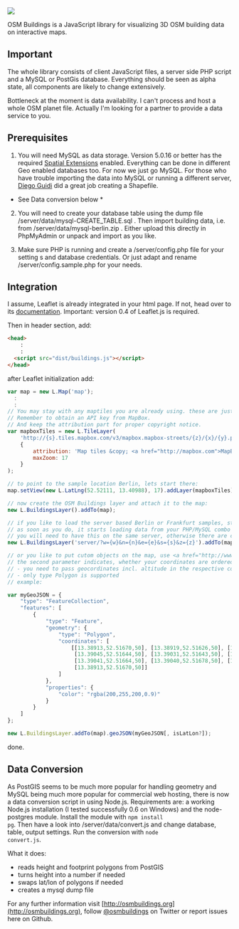 <img src="https://raw.github.com/kekscom/osmbuildings/master/doc/logo.png"/>

OSM Buildings is a JavaScript library for visualizing 3D OSM building data on interactive maps.

## Important

The whole library consists of client JavaScript files, a server side PHP script and a MySQL or PostGis database.
Everything should be seen as alpha state, all components are likely to change extensively.

Bottleneck at the moment is data availability. I can't process and host a whole OSM planet file.
Actually I'm looking for a partner to provide a data service to you.


## Prerequisites

1. You will need MySQL as data storage. Version 5.0.16 or better has the required [Spatial Extensions](http://dev.mysql.com/doc/refman/5.0/en/spatial-extensions.html) enabled.
Everything can be done in different Geo enabled databases too. For now we just go MySQL.
For those who have trouble importing the data into MySQL or running a different server, [Diego Guidi](https://twitter.com/D_Guidi) did a great job creating a Shapefile.

* See Data conversion below *

2. You will need to create your database table using the dump file /server/data/mysql-CREATE_TABLE.sql .
Then import building data, i.e. from /server/data/mysql-berlin.zip . Either upload this directly in PhpMyAdmin or unpack and import as you like.

3. Make sure PHP is running and create a /server/config.php file for your setting s and database credentials.
Or just adapt and rename /server/config.sample.php for your needs.


## Integration

I assume, Leaflet is already integrated in your html page. If not, head over to its [documentation](http://leaflet.cloudmade.com/reference.html).
Important: version 0.4 of Leaflet.js is required.

Then in header section, add:

```html
<head>
    :
    :
  <script src="dist/buildings.js"></script>
</head>
```

after Leaflet initialization add:

```javascript
var map = new L.Map('map');
  :
  :
// You may stay with any maptiles you are already using. these are just my favourites.
// Remember to obtain an API key from MapBox.
// And keep the attribution part for proper copyright notice.
var mapboxTiles = new L.TileLayer(
    'http://{s}.tiles.mapbox.com/v3/mapbox.mapbox-streets/{z}/{x}/{y}.png',
    {
        attribution: 'Map tiles &copy; <a href="http://mapbox.com">MapBox</a>',
        maxZoom: 17
    }
);

// to point to the sample location Berlin, lets start there:
map.setView(new L.LatLng(52.52111, 13.40988), 17).addLayer(mapboxTiles);

// now create the OSM Buildings layer and attach it to the map:
new L.BuildingsLayer().addTo(map);

// if you like to load the server based Berlin or Frankfurt samples, start loading use loadData()
// as soon as you do, it starts loading data from your PHP/MySQL combo
// you will need to have this on the same server, otherwise there are cross origin issues
new L.BuildingsLayer('server/?w={w}&n={n}&e={e}&s={s}&z={z}').addTo(map);

// or you like to put cutom objects on the map, use <a href="http://www.geojson.org/geojson-spec.html">GeoJSON</a>
// the second parameter indicates, whether your coordinates are ordered as lat/lon (default) or lon/lat
// - you need to pass geocordinates incl. altitude in the respective coordinates properties.
// - only type Polygon is supported
// example:

var myGeoJSON = {
    "type": "FeatureCollection",
    "features": [
        {
            "type": "Feature",
            "geometry": {
                "type": "Polygon",
                "coordinates": [
                    [[13.38913,52.51670,50], [13.38919,52.51626,50], [13.39047,52.51634,50],
                     [13.39045,52.51644,50], [13.39031,52.51643,50], [13.39028,52.51664,50],
                     [13.39041,52.51664,50], [13.39040,52.51678,50], [13.38913,52.51670,50],
                     [13.38913,52.51670,50]]
                ]
            },
            "properties": {
                "color": "rgba(200,255,200,0.9)"
            }
        }
    ]
};

new L.BuildingsLayer.addTo(map).geoJSON(myGeoJSON[, isLatLon?]);
```


done.

## Data Conversion

As PostGIS seems to be much more popular for handling geometry and MySQL being much more popular for commercial web hosting, there is now a data conversion script in using Node.js.
Requirements are: a working Node.js installation (I tested successfully 0.6 on Windows) and the node-postgres module. Install the module with <code>npm install pg</code>.
Then have a look into /server/data/convert.js and change database, table, output settings.
Run the conversion with <code>node convert.js</code>.

What it does:

- reads height and footprint polygons from PostGIS
- turns height into a number if needed
- swaps lat/lon of polygons if needed
- creates a mysql dump file

For any further information visit [http://osmbuildings.org](http://osmbuildings.org), follow [@osmbuildings](https://twitter.com/osmbuildings) on Twitter or report issues here on Github.